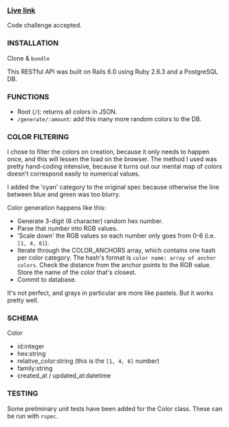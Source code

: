 ### [Live link](http://abes-helpful-demo.herokuapp.com)

Code challenge accepted.

### INSTALLATION

Clone & ```bundle```

This RESTful API was built on Rails 6.0 using Ruby 2.6.3 and a PostgreSQL DB.

### FUNCTIONS
- Root (`/`): returns all colors in JSON.
- `/generate/:amount`: add this many more random colors to the DB.

### COLOR FILTERING
I chose to filter the colors on creation, because it only needs to happen once, and this will lessen the load on the browser.  The method I used was pretty hand-coding intensive, because it turns out our mental map of colors doesn't correspond easily to numerical values.

I added the 'cyan' category to the original spec because otherwise the line between blue and green was too blurry.

Color generation happens like this:
- Generate 3-digit (6 character) random hex number.
- Parse that number into RGB values.
- 'Scale down' the RGB values so each number only goes from 0-6 (i.e. `[1, 4, 6]`).
- Iterate through the COLOR_ANCHORS array, which contains one hash per color category.  The hash's format is `color name: array of anchor colors`.  Check the distance from the anchor points to the RGB value.  Store the name of the color that's closest.
- Commit to database.

It's not perfect, and grays in particular are more like pastels.  But it works pretty well.

### SCHEMA
Color
- id:integer
- hex:string
- relative_color:string (this is the `[1, 4, 6]` number)
- family:string
- created_at / updated_at:datetime

### TESTING
Some preliminary unit tests have been added for the Color class.  These can be run with ```rspec```.  
